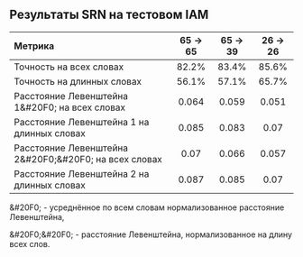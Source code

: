 ## Результаты SRN на тестовом IAM
| Метрика | 65 -> 65 | 65 -> 39 | 26 -> 26 |
| :--- | :---: | :---: | :---: |
| Точность на всех словах | 82.2% | 83.4% | 85.6% |
| Точность на длинных словах | 56.1% | 57.1% | 65.7% |
| Расстояние Левенштейна 1&#20F0; на всех словах | 0.064 | 0.059 | 0.051 |
| Расстояние Левенштейна 1 на длинных словах | 0.085 | 0.083 | 0.07 |
| Расстояние Левенштейна 2&#20F0;&#20F0; на всех словах | 0.07 | 0.066 | 0.057 |
| Расстояние Левенштейна 2 на длинных словах | 0.087 | 0.085 | 0.07 |

&#20F0; - усреднённое по всем словам нормализованное расстояние Левенштейна,

&#20F0;&#20F0; - расстояние Левенштейна, нормализованное на длину всех слов.

